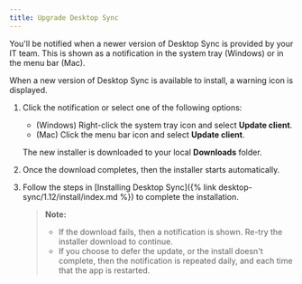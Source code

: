 ```yaml
---
title: Upgrade Desktop Sync
---
```


You'll be notified when a newer version of Desktop Sync is provided by your IT team. 
This is shown as a notification in the system tray (Windows) or in the menu bar (Mac).

When a new version of Desktop Sync is available to install, a warning icon is displayed.

1. Click the notification or select one of the following options:

    * (Windows) Right-click the system tray icon and select **Update client**.
    * (Mac) Click the menu bar icon and select **Update client**.
    
    The new installer is downloaded to your local **Downloads** folder.

2. Once the download completes, then the installer starts automatically.

3. Follow the steps in [Installing Desktop Sync]({% link desktop-sync/1.12/install/index.md %}) to complete the installation.

    >**Note:**
    >
    >* If the download fails, then a notification is shown. Re-try the installer download to continue.
    >* If you choose to defer the update, or the install doesn't complete, then the notification is repeated daily, and each time that the app is restarted.
